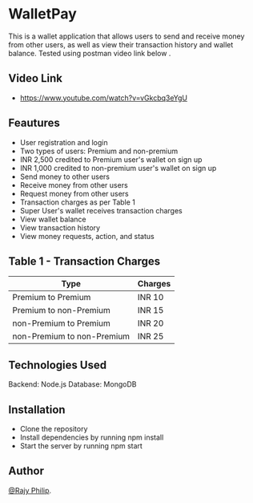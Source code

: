 
# WalletPay
This is a wallet application that allows users to send and receive money from other users, as well as view their transaction history and wallet balance. Tested using postman video link below .

## Video Link 

- https://www.youtube.com/watch?v=vGkcbq3eYgU

## Feautures

- User registration and login
- Two types of users: Premium and non-premium
- INR 2,500 credited to Premium user's wallet on sign up
- INR 1,000 credited to non-premium user's wallet on sign up
- Send money to other users
- Receive money from other users
- Request money from other users
- Transaction charges as per Table 1
- Super User's wallet receives transaction charges
- View wallet balance
- View transaction history
- View money requests, action, and status


## Table 1 - Transaction Charges
| Type | Charges |
| --- | --- |
| Premium to Premium | INR 10 |
| Premium to non-Premium | INR 15 |
| non-Premium to Premium | INR 20 |
| non-Premium to non-Premium | INR 25 |

## Technologies Used
Backend: Node.js
Database: MongoDB

## Installation
- Clone the repository
- Install dependencies by running npm install
- Start the server by running npm start



## Author

[@Rajy Philip](https://github.com/RajyPhilip).

